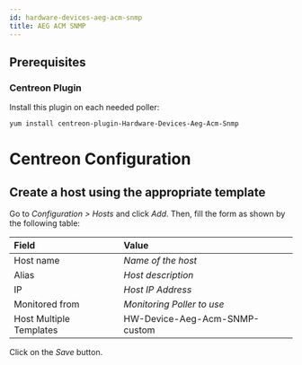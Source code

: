 ```yaml
---
id: hardware-devices-aeg-acm-snmp
title: AEG ACM SNMP
---
```


## Prerequisites

### Centreon Plugin

Install this plugin on each needed poller:

``` shell
yum install centreon-plugin-Hardware-Devices-Aeg-Acm-Snmp
```

# Centreon Configuration

## Create a host using the appropriate template

Go to *Configuration \> Hosts* and click *Add*. Then, fill the form as shown by
the following table:

| Field                   | Value                         |
| :---------------------- | :---------------------------- |
| Host name               | *Name of the host*            |
| Alias                   | *Host description*            |
| IP                      | *Host IP Address*             |
| Monitored from          | *Monitoring Poller to use*    |
| Host Multiple Templates | HW-Device-Aeg-Acm-SNMP-custom |

Click on the *Save* button.
